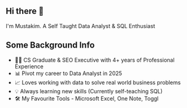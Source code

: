 
## Hi there 👋

I'm Mustakim. A Self Taught Data Analyst & SQL Enthusiast  

## Some Background Info

- 🧑‍💻 CS Graduate & SEO Executive with 4+ years of Professional Experience
- 📊 Pivot my career to Data Analyst in 2025
- 📈 Loves working with data to solve real world business problems
- 💡 Always learning new skills (Currently self-teaching SQL)
- 🛠️ My Favourite Tools - Microsoft Excel, One Note, Toggl 
  
<!--
**Shezan114800/Shezan114800** is a ✨ _special_ ✨ repository because its `README.md` (this file) appears on your GitHub profile.

Here are some ideas to get you started:

- 🔭 I’m currently working on ...
- 🌱 I’m currently learning ...
- 👯 I’m looking to collaborate on ...
- 🤔 I’m looking for help with ...
- 💬 Ask me about ...
- 📫 How to reach me: ...
- 😄 Pronouns: ...
- ⚡ Fun fact: ...
-->
